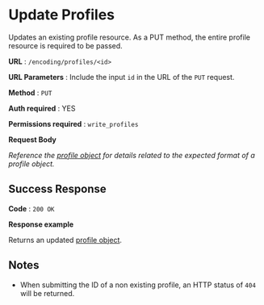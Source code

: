 # Update Profiles

Updates an existing profile resource. As a PUT method, the entire profile resource is required to be passed.

**URL** : `/encoding/profiles/<id>`

**URL Parameters** : Include the input `id` in the URL of the `PUT` request.

**Method** : `PUT`

**Auth required** : YES

**Permissions required** : `write_profiles`

**Request Body**

*Reference the [profile object](object.md) for details related to the expected format of a profile object.*

## Success Response

**Code** : `200 OK`

**Response example**

Returns an updated [profile object](object.md).

## Notes

* When submitting the ID of a non existing profile, an HTTP status of `404` will be returned.
